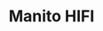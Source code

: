 ---
title: Manito HIFI
date: 
draft: false

# descripcion
description : Aro pasante en plata 925.

materials: Plata 925

color: 

dimensions: 6 mm ancho

code: 01-20-0856

type: "Aros"

categories: []

price: $1.680,00

price_eftvo: $1.430,00

# Images
# first image will be shown in the product page
images:
  # - image: "images/path_to_image"
  # La ubicacion de las imagenes es imagenes/Aros/Aros.Solo Plata/01-20-0856-manito-hifi
  - image: "./images/aros/solo_plata/01-20-0856-manito-hifi_a.jpg"
  - image: "./images/aros/solo_plata/01-20-0856-manito-hifi_b.jpg"
---